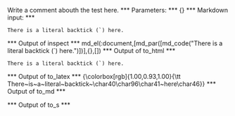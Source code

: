 Write a comment abouth the test here.
*** Parameters: ***
{}
*** Markdown input: ***

``There is a literal backtick (`) here.``


*** Output of inspect ***
md_el(:document,[md_par([md_code("There is a literal backtick (`) here.")])],{},[])
*** Output of to_html ***
<p><code>There is a literal backtick (`) here.</code></p>
*** Output of to_latex ***
{\colorbox[rgb]{1.00,0.93,1.00}{\tt There~is~a~literal~backtick~\char40\char96\char41~here\char46}}
*** Output of to_md ***

*** Output of to_s ***

